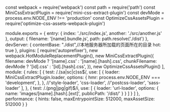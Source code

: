 const webpack = require('webpack')
const path = require('path')
const MiniCssExtractPlugin = require('mini-css-extract-plugin')
const devMode = process.env.NODE_ENV !== 'production'
const OptimizeCssAssetsPlugin = require('optimize-css-assets-webpack-plugin')

module.exports = {
  entry: {
    index: './src/index.js',
    another: './src/another.js'
  },
  output: {
    filename: '[name].bundle.js',
    path: path.resolve('./dist')
  },
  devServer: {
    contentBase: "./dist",//本地服务器所加载的页面所在的目录
    hot: true
  },
  plugins: [
    require('autoprefixer'),
    new webpack.HotModuleReplacementPlugin(),
    new MiniCssExtractPlugin({
      filename: devMode ? '[name].css' : '[name].[hash].css',
      chunkFilename: devMode ? '[id].css' : '[id].[hash].css',
    }),
    new OptimizeCssAssetsPlugin()
  ],
  module: {
    rules: [
      {
        test: /\.(sa|sc|c)ss$/,
        use: [
          {
            loader: MiniCssExtractPlugin.loader,
            options: {
              hmr: process.env.NODE_ENV === 'development',
            },
          },
          //'style-loader', 
          'css-loader',
          //'postcss-loader',
          'sass-loader'
        ],
      },
      {
        test: /\.(png|jpg|gif)$/i,
        use: [
          {
            loader: 'url-loader',
            options: {
              name: 'images/[name].[hash].[ext]',
              publicPath: '/dist/'
            }
          }
        ]
      }
    ]
  },
  performance: {
    hints: false,
    maxEntrypointSize: 512000,
    maxAssetSize: 512000
  }
}
